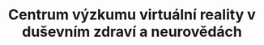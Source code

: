 ---
template: index-page
slug: /
title: Centrum výzkumu virtuální reality v duševním zdraví a neurovědách
tagline: Naše skupina působí v Národním ústavu duševního zdraví (NUDZ) v Klecanech.
featuredImage: /assets/brain-logo-original.png
cta:
  ctaText: Více o nás
  ctaLink: /about
language: cz
---